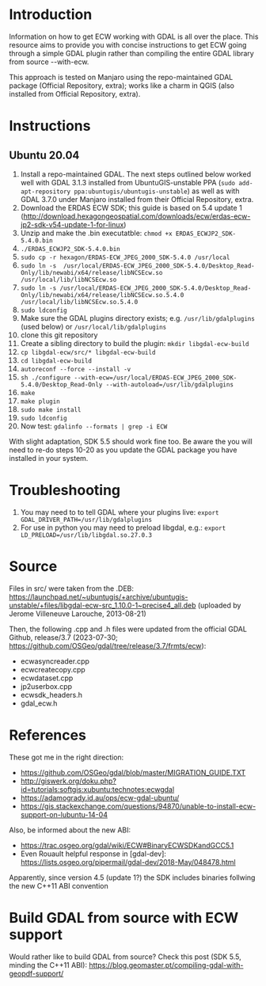 # Introduction

Information on how to get ECW working with GDAL is all over the place. This resource aims to provide you with concise instructions to get ECW going through a simple GDAL plugin rather than compiling the entire GDAL library from source --with-ecw.

This approach is tested on Manjaro using the repo-maintained GDAL package (Official Repository, extra); works like a charm in QGIS (also installed from Official Repository, extra).

# Instructions

## Ubuntu 20.04
1. Install a repo-maintained GDAL. The next steps outlined below worked well with GDAL 3.1.3 installed from UbuntuGIS-unstable PPA (`sudo add-apt-repository ppa:ubuntugis/ubuntugis-unstable`) as well as with GDAL 3.7.0 under Manjaro installed from their Official Repository, extra.
2. Download the ERDAS ECW SDK; this guide is based on 5.4 update 1 (http://download.hexagongeospatial.com/downloads/ecw/erdas-ecw-jp2-sdk-v54-update-1-for-linux)
3. Unzip and make the .bin executatble: `chmod +x ERDAS_ECWJP2_SDK-5.4.0.bin`
4. `./ERDAS_ECWJP2_SDK-5.4.0.bin`
5. `sudo cp -r hexagon/ERDAS-ECW_JPEG_2000_SDK-5.4.0 /usr/local`
6. `sudo ln -s  /usr/local/ERDAS-ECW_JPEG_2000_SDK-5.4.0/Desktop_Read-Only/lib/newabi/x64/release/libNCSEcw.so /usr/local/lib/libNCSEcw.so`
7. `sudo ln -s /usr/local/ERDAS-ECW_JPEG_2000_SDK-5.4.0/Desktop_Read-Only/lib/newabi/x64/release/libNCSEcw.so.5.4.0 /usr/local/lib/libNCSEcw.so.5.4.0`
8. `sudo ldconfig`
9. Make sure the GDAL plugins directory exists; e.g. `/usr/lib/gdalplugins` (used below) or `/usr/local/lib/gdalplugins`
10. clone this git repository
11. Create a sibling directory to build the plugin: `mkdir libgdal-ecw-build`
12. `cp libgdal-ecw/src/* libgdal-ecw-build`
13. `cd libgdal-ecw-build`
14. `autoreconf --force --install -v`
15. `sh ./configure --with-ecw=/usr/local/ERDAS-ECW_JPEG_2000_SDK-5.4.0/Desktop_Read-Only --with-autoload=/usr/lib/gdalplugins`
16. `make`
17. `make plugin`
18. `sudo make install`
19. `sudo ldconfig`
20. Now test: `gdalinfo --formats | grep -i ECW`

With slight adaptation, SDK 5.5 should work fine too. Be aware the you will need to re-do steps 10-20 as you update the GDAL package you have installed in your system.

# Troubleshooting
1. You may need to to tell GDAL where your plugins live: `export GDAL_DRIVER_PATH=/usr/lib/gdalplugins`
2. For use in python you may need to preload libgdal, e.g.: `export LD_PRELOAD=/usr/lib/libgdal.so.27.0.3`

# Source
Files in src/ were taken from the .DEB: https://launchpad.net/~ubuntugis/+archive/ubuntugis-unstable/+files/libgdal-ecw-src_1.10.0-1~precise4_all.deb (uploaded by Jerome Villeneuve Larouche, 2013-08-21)

Then, the following .cpp and .h files were updated from the official GDAL Github, release/3.7 (2023-07-30; https://github.com/OSGeo/gdal/tree/release/3.7/frmts/ecw):
- ecwasyncreader.cpp
- ecwcreatecopy.cpp
- ecwdataset.cpp
- jp2userbox.cpp
- ecwsdk_headers.h
- gdal_ecw.h

# References
These got me in the right direction:
* https://github.com/OSGeo/gdal/blob/master/MIGRATION_GUIDE.TXT
* http://giswerk.org/doku.php?id=tutorials:softgis:xubuntu:technotes:ecwgdal
* https://adamogrady.id.au/ops/ecw-gdal-ubuntu/
* https://gis.stackexchange.com/questions/94870/unable-to-install-ecw-support-on-lubuntu-14-04

Also, be informed about the new ABI:
* https://trac.osgeo.org/gdal/wiki/ECW#BinaryECWSDKandGCC5.1
* Even Rouault helpful response in [gdal-dev]: https://lists.osgeo.org/pipermail/gdal-dev/2018-May/048478.html

Apparently, since version 4.5 (update 1?) the SDK includes binaries follwing the new C++11 ABI convention

# Build GDAL from source with ECW support

Would rather like to build GDAL from source? Check this post (SDK 5.5, minding the C++11 ABI): https://blog.geomaster.pt/compiling-gdal-with-geopdf-support/
